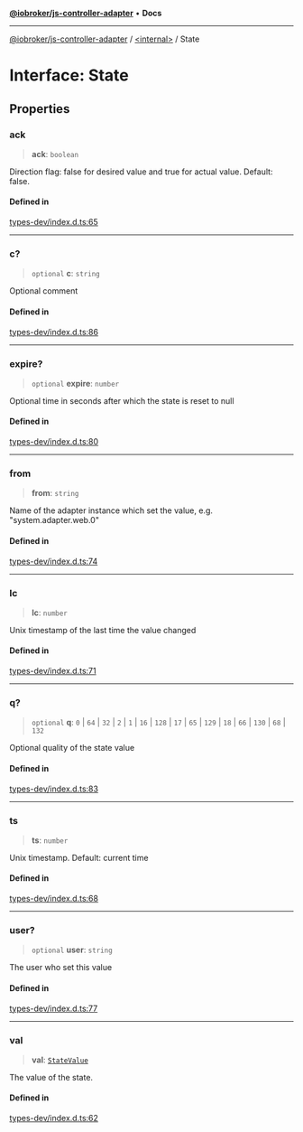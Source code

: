 [**@iobroker/js-controller-adapter**](../../README.md) • **Docs**

***

[@iobroker/js-controller-adapter](../../globals.md) / [\<internal\>](../README.md) / State

# Interface: State

## Properties

### ack

> **ack**: `boolean`

Direction flag: false for desired value and true for actual value. Default: false.

#### Defined in

[types-dev/index.d.ts:65](https://github.com/ioBroker/ioBroker.js-controller/blob/51faba7cbec9601fb6a2f5142cb3a117e78ab588/packages/types-dev/index.d.ts#L65)

***

### c?

> `optional` **c**: `string`

Optional comment

#### Defined in

[types-dev/index.d.ts:86](https://github.com/ioBroker/ioBroker.js-controller/blob/51faba7cbec9601fb6a2f5142cb3a117e78ab588/packages/types-dev/index.d.ts#L86)

***

### expire?

> `optional` **expire**: `number`

Optional time in seconds after which the state is reset to null

#### Defined in

[types-dev/index.d.ts:80](https://github.com/ioBroker/ioBroker.js-controller/blob/51faba7cbec9601fb6a2f5142cb3a117e78ab588/packages/types-dev/index.d.ts#L80)

***

### from

> **from**: `string`

Name of the adapter instance which set the value, e.g. "system.adapter.web.0"

#### Defined in

[types-dev/index.d.ts:74](https://github.com/ioBroker/ioBroker.js-controller/blob/51faba7cbec9601fb6a2f5142cb3a117e78ab588/packages/types-dev/index.d.ts#L74)

***

### lc

> **lc**: `number`

Unix timestamp of the last time the value changed

#### Defined in

[types-dev/index.d.ts:71](https://github.com/ioBroker/ioBroker.js-controller/blob/51faba7cbec9601fb6a2f5142cb3a117e78ab588/packages/types-dev/index.d.ts#L71)

***

### q?

> `optional` **q**: `0` \| `64` \| `32` \| `2` \| `1` \| `16` \| `128` \| `17` \| `65` \| `129` \| `18` \| `66` \| `130` \| `68` \| `132`

Optional quality of the state value

#### Defined in

[types-dev/index.d.ts:83](https://github.com/ioBroker/ioBroker.js-controller/blob/51faba7cbec9601fb6a2f5142cb3a117e78ab588/packages/types-dev/index.d.ts#L83)

***

### ts

> **ts**: `number`

Unix timestamp. Default: current time

#### Defined in

[types-dev/index.d.ts:68](https://github.com/ioBroker/ioBroker.js-controller/blob/51faba7cbec9601fb6a2f5142cb3a117e78ab588/packages/types-dev/index.d.ts#L68)

***

### user?

> `optional` **user**: `string`

The user who set this value

#### Defined in

[types-dev/index.d.ts:77](https://github.com/ioBroker/ioBroker.js-controller/blob/51faba7cbec9601fb6a2f5142cb3a117e78ab588/packages/types-dev/index.d.ts#L77)

***

### val

> **val**: [`StateValue`](../type-aliases/StateValue.md)

The value of the state.

#### Defined in

[types-dev/index.d.ts:62](https://github.com/ioBroker/ioBroker.js-controller/blob/51faba7cbec9601fb6a2f5142cb3a117e78ab588/packages/types-dev/index.d.ts#L62)
